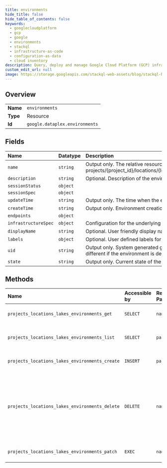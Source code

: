 ```yaml
---
title: environments
hide_title: false
hide_table_of_contents: false
keywords:
  - googlecloudplatform
  - gcp
  - google
  - environments
  - stackql
  - infrastructure-as-code
  - configuration-as-data
  - cloud inventory
description: Query, deploy and manage Google Cloud Platform (GCP) infrastructure and resources using SQL
custom_edit_url: null
image: https://storage.googleapis.com/stackql-web-assets/blog/stackql-blog-post-featured-image.png
---
```

  
    

## Overview
<table><tbody>
<tr><td><b>Name</b></td><td><code>environments</code></td></tr>
<tr><td><b>Type</b></td><td>Resource</td></tr>
<tr><td><b>Id</b></td><td><code>google.dataplex.environments</code></td></tr>
</tbody></table>

## Fields
| Name | Datatype | Description |
|:-----|:---------|:------------|
| `name` | `string` | Output only. The relative resource name of the environment, of the form: projects/{project_id}/locations/{location_id}/lakes/{lake_id}/environment/{environment_id} |
| `description` | `string` | Optional. Description of the environment. |
| `sessionStatus` | `object` |  |
| `sessionSpec` | `object` |  |
| `updateTime` | `string` | Output only. The time when the environment was last updated. |
| `createTime` | `string` | Output only. Environment creation time. |
| `endpoints` | `object` |  |
| `infrastructureSpec` | `object` | Configuration for the underlying infrastructure used to run workloads. |
| `displayName` | `string` | Optional. User friendly display name. |
| `labels` | `object` | Optional. User defined labels for the environment. |
| `uid` | `string` | Output only. System generated globally unique ID for the environment. This ID will be different if the environment is deleted and re-created with the same name. |
| `state` | `string` | Output only. Current state of the environment. |
## Methods
| Name | Accessible by | Required Params | Description |
|:-----|:--------------|:----------------|:------------|
| `projects_locations_lakes_environments_get` | `SELECT` | `name` | Get environment resource. |
| `projects_locations_lakes_environments_list` | `SELECT` | `parent` | Lists environments under the given lake. |
| `projects_locations_lakes_environments_create` | `INSERT` | `parent` | Create an environment resource. |
| `projects_locations_lakes_environments_delete` | `DELETE` | `name` | Delete the environment resource. All the child resources must have been deleted before environment deletion can be initiated. |
| `projects_locations_lakes_environments_patch` | `EXEC` | `name` | Update the environment resource. |
